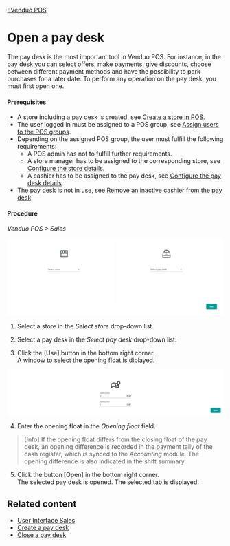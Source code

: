 [!!Venduo POS](POS)

# Open a pay desk

The pay desk is the most important tool in Venduo POS.
For instance, in the pay desk you can select offers, make payments, give discounts, choose between different payment methods and have the possibility to park purchases for a later date.
To perform any operation on the pay desk, you must first open one.

#### Prerequisites
- A store including a pay desk is created, see [Create a store in POS](/POS/Integration/06_CreateStore.md).
- The user logged in must be assigned to a POS group, see [Assign users to the POS groups](/POS/Integration/04_AssignUsers.md).
- Depending on the assigned POS group, the user must fulfill the following requirements:
    - A POS admin has not to fulfill further requirements.
    - A store manager has to be assigned to the corresponding store, see [Configure the store details](/POS/Integration/06_CreateStore.md#configure-the-store-details).
    - A cashier has to be assigned to the pay desk, see [Configure the pay desk details](/POS/Integration/06_CreateStore.md#configure-the-pay-desk-details).
- The pay desk is not in use, see [Remove an inactive cashier from the pay desk](/POS/Troubleshooting/03_RemoveInactiveCashier.md).

#### Procedure

*Venduo POS > Sales*

![POS Sales Select](/Assets/Screenshots/POS/Sales/Select.png "[POS Sales Select]")

1. Select a store in the *Select store* drop-down list.

2. Select a pay desk in the *Select pay desk* drop-down list.

3. Click the [Use] button in the bottom right corner.   
  A window to select the opening float is diplayed.

![Opening Float](/Assets/Screenshots/POS/Sales/OpeningFloat.png "[Opening Float]")

4. Enter the opening float in the *Opening float* field.

> [Info] If the opening float differs from the closing float of the pay desk, an opening difference is recorded in the payment tally of the cash register, which is synced to the *Accounting* module. The opening difference is also indicated in the shift summary.

5. Click the button [Open] in the bottom right corner.   
  The selected pay desk is opened. The selected tab is displayed.



## Related content

- [User Interface Sales](/POS/UserInterface/01_Sales.md)
- [Create a pay desk](/POS/Integration/06_CreateStore.md#create-a-pay-desk)
- [Close a pay desk](05_ManageCashRegister.md#close-a-pay-desk)
